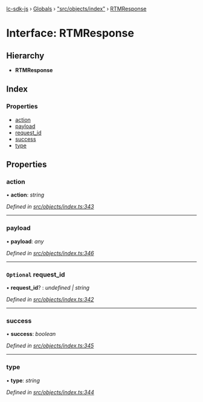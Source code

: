 [lc-sdk-js](../README.md) › [Globals](../globals.md) › ["src/objects/index"](../modules/_src_objects_index_.md) › [RTMResponse](_src_objects_index_.rtmresponse.md)

# Interface: RTMResponse

## Hierarchy

* **RTMResponse**

## Index

### Properties

* [action](_src_objects_index_.rtmresponse.md#action)
* [payload](_src_objects_index_.rtmresponse.md#payload)
* [request_id](_src_objects_index_.rtmresponse.md#optional-request_id)
* [success](_src_objects_index_.rtmresponse.md#success)
* [type](_src_objects_index_.rtmresponse.md#type)

## Properties

###  action

• **action**: *string*

*Defined in [src/objects/index.ts:343](https://github.com/livechat/lc-sdk-js/blob/38eeefe/src/objects/index.ts#L343)*

___

###  payload

• **payload**: *any*

*Defined in [src/objects/index.ts:346](https://github.com/livechat/lc-sdk-js/blob/38eeefe/src/objects/index.ts#L346)*

___

### `Optional` request_id

• **request_id**? : *undefined | string*

*Defined in [src/objects/index.ts:342](https://github.com/livechat/lc-sdk-js/blob/38eeefe/src/objects/index.ts#L342)*

___

###  success

• **success**: *boolean*

*Defined in [src/objects/index.ts:345](https://github.com/livechat/lc-sdk-js/blob/38eeefe/src/objects/index.ts#L345)*

___

###  type

• **type**: *string*

*Defined in [src/objects/index.ts:344](https://github.com/livechat/lc-sdk-js/blob/38eeefe/src/objects/index.ts#L344)*
